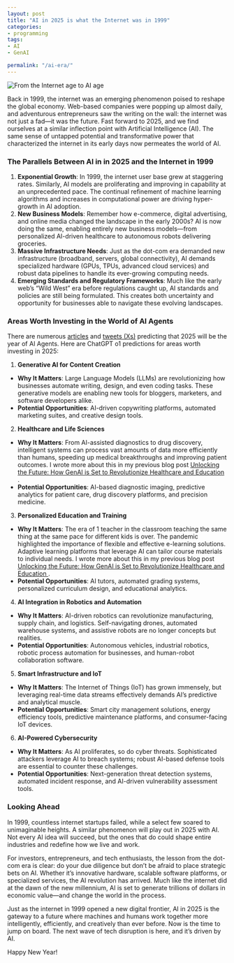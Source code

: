 ```yaml
---
layout: post
title: "AI in 2025 is what the Internet was in 1999"
categories:
- programming
tags:
- AI
- GenAI

permalink: "/ai-era/"
---
```


<img src="{{ site.baseurl }}/assets/2025/the-internet-age.png" alt="From the Internet age to AI age" title="From the Internet age to AI age" />

Back in 1999, the internet was an emerging phenomenon poised to reshape the global economy. Web-based companies were popping up almost daily, and adventurous entrepreneurs saw the writing on the wall: the internet was not just a fad—it was the future. Fast forward to 2025, and we find ourselves at a similar inflection point with Artificial Intelligence (AI). The same sense of untapped potential and transformative power that characterized the internet in its early days now permeates the world of AI.

<h3>The Parallels Between AI in in 2025 and the Internet in 1999</h3>

1.	<b>Exponential Growth</b>: In 1999, the internet user base grew at staggering rates. Similarly, AI models are proliferating and improving in capability at an unprecedented pace. The continual refinement of machine learning algorithms and increases in computational power are driving hyper-growth in AI adoption.
2.	<b>New Business Models</b>: Remember how e-commerce, digital advertising, and online media changed the landscape in the early 2000s? AI is now doing the same, enabling entirely new business models—from personalized AI-driven healthcare to autonomous robots delivering groceries.
3.	<b>Massive Infrastructure Needs</b>: Just as the dot-com era demanded new infrastructure (broadband, servers, global connectivity), AI demands specialized hardware (GPUs, TPUs, advanced cloud services) and robust data pipelines to handle its ever-growing computing needs.
4.	<b>Emerging Standards and Regulatory Frameworks</b>: Much like the early web’s “Wild West” era before regulations caught up, AI standards and policies are still being formulated. This creates both uncertainty and opportunity for businesses able to navigate these evolving landscapes.

<h3>Areas Worth Investing in the World of AI Agents</h3>

There are numerous [articles](https://singularityhub.com/2024/12/27/is-2025-the-year-ai-agents-take-over-industry-bets-billions-on-ais-killer-app/) and [tweets (Xs)](https://x.com/bindureddy/status/1874568118439461254) predicting that 2025 will be the year of AI Agents. Here are ChatGPT o1 predictions for areas worth investing in 2025:

1.	<b>Generative AI for Content Creation</b>
- <b>Why It Matters</b>: Large Language Models (LLMs) are revolutionizing how businesses automate writing, design, and even coding tasks. These generative models are enabling new tools for bloggers, marketers, and software developers alike.
- <b>Potential Opportunities</b>: AI-driven copywriting platforms, automated marketing suites, and creative design tools.
2.	<b>Healthcare and Life Sciences</b>
- <b>Why It Matters</b>: From AI-assisted diagnostics to drug discovery, intelligent systems can process vast amounts of data more efficiently than humans, speeding up medical breakthroughs and improving patient outcomes. I wrote more about this in my previous blog post [Unlocking the Future: How GenAI is Set to Revolutionize Healthcare and Education
](/genai-healthcare-education/).
- <b>Potential Opportunities</b>: AI-based diagnostic imaging, predictive analytics for patient care, drug discovery platforms, and precision medicine.
3.	<b>Personalized Education and Training</b>
- <b>Why It Matters</b>: The era of 1 teacher in the classroom teaching the same thing at the same pace for different kids is over. The pandemic highlighted the importance of flexible and effective e-learning solutions. Adaptive learning platforms that leverage AI can tailor course materials to individual needs. I wrote more about this in my previous blog post [Unlocking the Future: How GenAI is Set to Revolutionize Healthcare and Education
](/genai-healthcare-education/).
- <b>Potential Opportunities</b>: AI tutors, automated grading systems, personalized curriculum design, and educational analytics.
4.	<b>AI Integration in Robotics and Automation</b>
- <b>Why It Matters</b>: AI-driven robotics can revolutionize manufacturing, supply chain, and logistics. Self-navigating drones, automated warehouse systems, and assistive robots are no longer concepts but realities.
- <b>Potential Opportunities</b>: Autonomous vehicles, industrial robotics, robotic process automation for businesses, and human-robot collaboration software.
5.	<b>Smart Infrastructure and IoT</b>
- <b>Why It Matters</b>: The Internet of Things (IoT) has grown immensely, but leveraging real-time data streams effectively demands AI’s predictive and analytical muscle.
- <b>Potential Opportunities</b>: Smart city management solutions, energy efficiency tools, predictive maintenance platforms, and consumer-facing IoT devices.
6.	<b>AI-Powered Cybersecurity</b>
- <b>Why It Matters</b>: As AI proliferates, so do cyber threats. Sophisticated attackers leverage AI to breach systems; robust AI-based defense tools are essential to counter these challenges.
- <b>Potential Opportunities</b>: Next-generation threat detection systems, automated incident response, and AI-driven vulnerability assessment tools.

<h3>Looking Ahead</h3>

In 1999, countless internet startups failed, while a select few soared to unimaginable heights. A similar phenomenon will play out in 2025 with AI. Not every AI idea will succeed, but the ones that do could shape entire industries and redefine how we live and work.

For investors, entrepreneurs, and tech enthusiasts, the lesson from the dot-com era is clear: do your due diligence but don’t be afraid to place strategic bets on AI. Whether it’s innovative hardware, scalable software platforms, or specialized services, the AI revolution has arrived. Much like the internet did at the dawn of the new millennium, AI is set to generate trillions of dollars in economic value—and change the world in the process.

Just as the internet in 1999 opened a new digital frontier, AI in 2025 is the gateway to a future where machines and humans work together more intelligently, efficiently, and creatively than ever before. Now is the time to jump on board. The next wave of tech disruption is here, and it’s driven by AI.

Happy New Year!